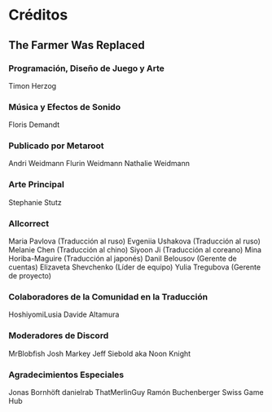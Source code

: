 # Créditos

## The Farmer Was Replaced

### Programación, Diseño de Juego y Arte
Timon Herzog

### Música y Efectos de Sonido
Floris Demandt

### Publicado por Metaroot
Andri Weidmann
Flurin Weidmann
Nathalie Weidmann

### Arte Principal
Stephanie Stutz

### Allcorrect
Maria Pavlova (Traducción al ruso)
Evgeniia Ushakova (Traducción al ruso)
Melanie Chen (Traducción al chino)
Siyoon Ji (Traducción al coreano)
Mina Horiba-Maguire (Traducción al japonés)
Danil Belousov (Gerente de cuentas)
Elizaveta Shevchenko (Líder de equipo)
Yulia Tregubova (Gerente de proyecto)

### Colaboradores de la Comunidad en la Traducción
HoshiyomiLusia
Davide Altamura

### Moderadores de Discord
MrBlobfish
Josh Markey
Jeff Siebold aka Noon Knight

### Agradecimientos Especiales
Jonas Bornhöft
danielrab
ThatMerlinGuy
Ramón Buchenberger
Swiss Game Hub